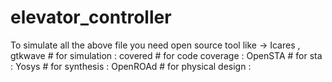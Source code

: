 # elevator_controller
To simulate all the above file you need open source tool like ->
Icares , gtkwave  # for simulation :
covered # for code coverage :
OpenSTA # for sta :
Yosys # for synthesis :
OpenROAd # for physical design : 
